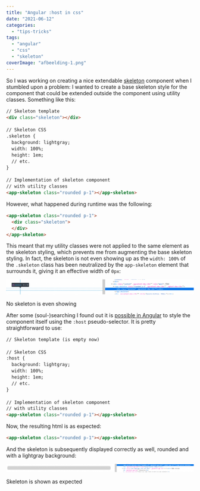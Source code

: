 ```yaml
---
title: "Angular :host in css"
date: "2021-06-12"
categories: 
  - "tips-tricks"
tags: 
  - "angular"
  - "css"
  - "skeleton"
coverImage: "afbeelding-1.png"
---
```


So I was working on creating a nice extendable [skeleton](https://css-tricks.com/building-skeleton-screens-css-custom-properties/) component when I stumbled upon a problem: I wanted to create a base skeleton style for the component that could be extended outside the component using utility classes. Something like this:

```html
// Skeleton template
<div class="skeleton"></div>

// Skeleton CSS
.skeleton {
  background: lightgray;
  width: 100%;
  height: 1em;
  // etc.
}

// Implementation of skeleton component 
// with utility classes
<app-skeleton class="rounded p-1"></app-skeleton>
```

However, what happened during runtime was the following:

```html
<app-skeleton class="rounded p-1">
  <div class="skeleton">
  </div>
</app-skeleton>
```

This meant that my utility classes were not applied to the same element as the skeleton styling, which prevents me from augmenting the base skeleton styling. In fact, the skeleton is not even showing up as the `width: 100%` of the `.skeleton` class has been neutralized by the `app-skeleton` element that surrounds it, giving it an effective width of `0px`:

[![](images/afbeelding-1024x80.png)](http://ainab.site/wp-content/uploads/2021/06/afbeelding.png)

No skeleton is even showing

After some (soul-)searching I found out it is [possible in Angular](https://angular.io/guide/component-styles#host) to style the component itself using the `:host` pseudo-selector. It is pretty straightforward to use:

```html
// Skeleton template (is empty now)

// Skeleton CSS
:host {
  background: lightgray;
  width: 100%;
  height: 1em;
  // etc.
}

// Implementation of skeleton component 
// with utility classes
<app-skeleton class="rounded p-1"></app-skeleton>
```

Now, the resulting html is as expected:

```html
<app-skeleton class="rounded p-1"></app-skeleton>
```

And the skeleton is subsequently displayed correctly as well, rounded and with a lightgray background:

[![](images/afbeelding-1-1024x45.png)](http://ainab.site/wp-content/uploads/2021/06/afbeelding-1.png)

Skeleton is shown as expected
